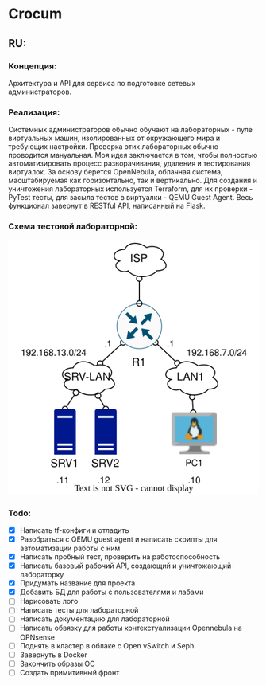 # Crocum
## RU:
### Концепция:
Архитектура и API для сервиса по подготовке сетевых администраторов.
### Реализация:
Системных администраторов обычно обучают на лабораторных - пуле виртуальных машин, изолированных от окружающего мира и требующих настройки. Проверка этих лабораторных обычно проводится мануальная. Моя идея заключается в том, чтобы полностью автоматизировать процесс разворачивания, удаления и тестирования виртуалок. За основу берется OpenNebula, облачная система, масштабируемая как горизонтально, так и вертикально. Для создания и уничтожения лабораторных используется Terraform, для их проверки - PyTest тесты, для засыла тестов в виртуалки - QEMU Guest Agent. Весь функционал завернут в RESTful API, написанный на Flask.
### Cхема тестовой лабораторной:
![alt text](netplan.svg)
### Todo:
- [X] Написать tf-конфиги и отладить
- [X] Разобраться с QEMU guest agent и написать скрипты для автоматизации работы с ним
- [X] Написать пробный тест, проверить на работоспособность
- [X] Написать базовый рабочий API, создающий и уничтожающий лабораторку
- [X] Придумать название для проекта
- [X] Добавить БД для работы с пользователями и лабами
- [ ] Нарисовать лого
- [ ] Написать тесты для лабораторной
- [ ] Написать документацию для лабораторной
- [ ] Написать обвязку для работы контекстуализации Opennebula на OPNsense
- [ ] Поднять в кластер в облаке с Open vSwitch и Seph
- [ ] Завернуть в Docker
- [ ] Закончить образы ОС
- [ ] Создать примитивный фронт
